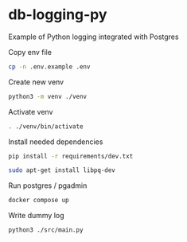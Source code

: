 # db-logging-py

Example of Python logging integrated with Postgres

Copy env file
```sh
cp -n .env.example .env
```

Create new venv
```sh
python3 -m venv ./venv
```

Activate venv
```sh
. ./venv/bin/activate
```

Install needed dependencies
```sh
pip install -r requirements/dev.txt
```

```sh
sudo apt-get install libpq-dev
```

Run postgres / pgadmin
```sh
docker compose up
```

Write dummy log
```sh
python3 ./src/main.py
```

